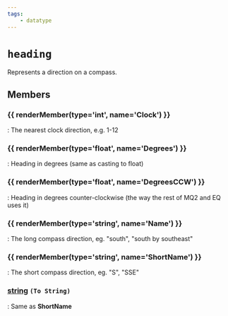 ```yaml
---
tags:
    - datatype
---
```

# `heading`

Represents a direction on a compass.

## Members

### {{ renderMember(type='int', name='Clock') }} 

:   The nearest clock direction, e.g. 1-12

### {{ renderMember(type='float', name='Degrees') }} 

:   Heading in degrees (same as casting to float)

### {{ renderMember(type='float', name='DegreesCCW') }} 

:   Heading in degrees counter-clockwise (the way the rest of MQ2 and EQ uses it)

### {{ renderMember(type='string', name='Name') }} 

:   The long compass direction, eg. "south", "south by southeast"

### {{ renderMember(type='string', name='ShortName') }} 

:   The short compass direction, eg. "S", "SSE"

### [string][string] `(To String)`

:   Same as **ShortName**

[int]: datatype-int.md
[string]: datatype-string.md
[achievementobj]: datatype-achievementobj.md
[bool]: datatype-bool.md
[time]: datatype-time.md
[achievement]: datatype-achievement.md
[achievementcat]: datatype-achievementcat.md
[altability]: datatype-altability.md
[spell]: datatype-spell.md
[bandolieritem]: #bandolieritem-datatype
[int64]: datatype-int64.md
[timestamp]: datatype-timestamp.md
[float]: datatype-float.md
[buff]: datatype-buff.md
[spawn]: datatype-spawn.md
[auratype]: datatype-auratype.md
[item]: datatype-item.md
[worldlocation]: datatype-worldlocation.md
[ticks]: datatype-ticks.md
[fellowship]: datatype-fellowship.md
[strinrg]: datatype-string.md
[xtarget]: datatype-xtarget.md
[dzmember]: datatype-dzmember.md
[window]: datatype-window.md
[zone]: datatype-zone.md
[fellowshipmember]: datatype-fellowshipmember.md
[class]: datatype-class.md
[heading]: datatype-heading.md
[ground]: datatype-ground.md
